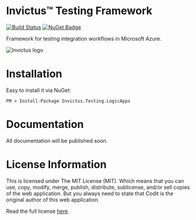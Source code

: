 # Invictus™ Testing Framework
[![Build Status](https://dev.azure.com/codit/Invictus%20OSS/_apis/build/status/CI%20-%20Invictus%20Testing?branchName=master)](https://dev.azure.com/codit/Invictus%20OSS/_build/latest?definitionId=840&branchName=master)
[![NuGet Badge](https://buildstats.info/nuget/Invictus.Testing.LogicApps?includePreReleases=true)](https://www.nuget.org/packages/Invictus.Testing.LogicApps/)

Framework for testing integration workflows in Microsoft Azure.

![Invictus logo](./docs/images/logo/invictus-small.png)

# Installation
Easy to install it via NuGet:

```shell
PM > Install-Package Invictus.Testing.LogicApps
```

# Documentation
All documentation will be published soon.

# License Information
This is licensed under The MIT License (MIT). Which means that you can use, copy, modify, merge, publish, distribute, sublicense, and/or sell copies of the web application. But you always need to state that Codit is the original author of this web application.

Read the full license [here](https://github.com/invictus-integration/testing-framework/blob/master/LICENSE).
